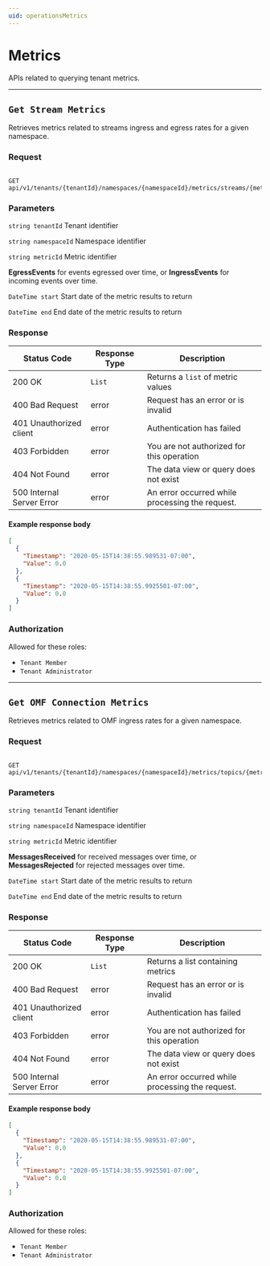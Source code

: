 ```yaml
---
uid: operationsMetrics
---
```


# Metrics

APIs related to querying tenant metrics.

***

## `Get Stream Metrics`

Retrieves metrics related to streams ingress and egress rates for a given namespace.

### Request

```text

GET api/v1/tenants/{tenantId}/namespaces/{namespaceId}/metrics/streams/{metricId}`

```

### Parameters

`string tenantId`
Tenant identifier

`string namespaceId`
Namespace identifier

`string metricId`
Metric identifier

**EgressEvents** for events egressed over time, or **IngressEvents** for incoming events over time.


`DateTime start`
Start date of the metric results to return

`DateTime end`
End date of the metric results to return

### Response

| Status Code               | Response Type | Description                                     |
|---------------------------|---------------|-------------------------------------------------|
| 200 OK                    | `List`        | Returns a `list` of metric values               |
| 400 Bad Request           | error         | Request has an error or is invalid              |
| 401 Unauthorized client   | error         | Authentication has failed                       |
| 403 Forbidden             | error         | You are not authorized for this operation       |
| 404 Not Found             | error         | The data view or query does not exist           |
| 500 Internal Server Error | error         | An error occurred while processing the request. |

#### Example response body

```json
[
  {
    "Timestamp": "2020-05-15T14:38:55.989531-07:00",
    "Value": 0.0
  },
  {
    "Timestamp": "2020-05-15T14:38:55.9925501-07:00",
    "Value": 0.0
  }
]
```

### Authorization

Allowed for these roles:

- `Tenant Member`
- `Tenant Administrator`

***

## `Get OMF Connection Metrics`
<!--Get OMF Metrics-->
Retrieves metrics related to OMF ingress rates for a given namespace.
<!--Or, Retrieves metrics related to OMF data collection for a given namespace-->

### Request

```text

GET api/v1/tenants/{tenantId}/namespaces/{namespaceId}/metrics/topics/{metricId}`

```

### Parameters

`string tenantId`
Tenant identifier

`string namespaceId`
Namespace identifier

`string metricId`
Metric identifier

**MessagesReceived** for received messages over time, or **MessagesRejected** for rejected messages over time.

`DateTime start`
Start date of the metric results to return

`DateTime end`
End date of the metric results to return

### Response

| Status Code | Response Type | Description |
|--|--|--|
| 200 OK | `List` | Returns a list containing metrics |
| 400 Bad Request | error | Request has an error or is invalid |
| 401 Unauthorized client  | error | Authentication has failed |
| 403 Forbidden | error | You are not authorized for this operation |
| 404 Not Found | error | The data view or query does not exist |
| 500 Internal Server Error | error | An error occurred while processing the request. |

#### Example response body

```json
[
  {
    "Timestamp": "2020-05-15T14:38:55.989531-07:00",
    "Value": 0.0
  },
  {
    "Timestamp": "2020-05-15T14:38:55.9925501-07:00",
    "Value": 0.0
  }
]
```

### Authorization

Allowed for these roles:

- `Tenant Member`
- `Tenant Administrator`
